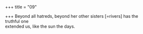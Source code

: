 +++
title = "09"

+++
Beyond all hatreds, beyond her other sisters [=rivers] has the  
truthful one  
extended us, like the sun the days.  